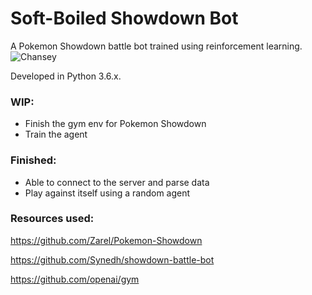 # Soft-Boiled Showdown Bot

A Pokemon Showdown battle bot trained using reinforcement learning.
![](http://play.pokemonshowdown.com/sprites/xyani/chansey.gif "Chansey")

Developed in Python 3.6.x.


### WIP:
- Finish the gym env for Pokemon Showdown
- Train the agent

### Finished:
- Able to connect to the server and parse data
- Play against itself using a random agent

### Resources used:
https://github.com/Zarel/Pokemon-Showdown

https://github.com/Synedh/showdown-battle-bot

https://github.com/openai/gym

